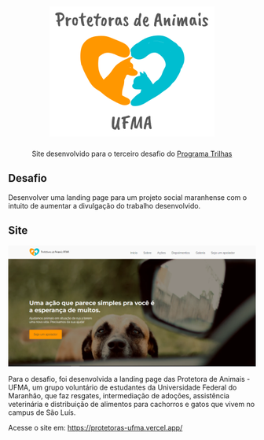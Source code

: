 <h1 align="center">
  <img alt="Protetoras de Animais UFMA" title="#Protetoras-UFMA" src="./assets/img/rodape/logo.svg" />
</h1>

<p align="center">Site desenvolvido para o terceiro desafio do <a href="https://www.inova.ma.gov.br/trilhas">Programa Trilhas</a></p>


## Desafio
  
Desenvolver uma landing page para um projeto social maranhense com o intuito de aumentar a divulgação do trabalho desenvolvido.
  
## Site
  
<img alt="Screenshot da home do site Protetoras de Animais UFMA" title="#Screeenshot-Protetoras" src="./assets/img/screenshots/home.png" />

Para o desafio, foi desenvolvida a landing page das Protetora de Animais - UFMA, um grupo voluntário de estudantes da Universidade Federal do Maranhão, que faz resgates, intermediação de adoções, assistência veterinária e distribuição de alimentos para cachorros e gatos que vivem no campus de São Luís. 

Acesse o site em: <a href="https://protetoras-ufma.vercel.app/">https://protetoras-ufma.vercel.app/</a>
